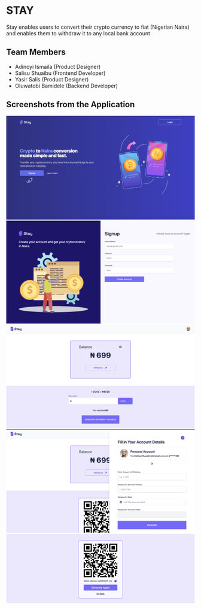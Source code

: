 # STAY

Stay enables users to convert their crypto currency to fiat (Nigerian Naira) and enables them to withdraw it to any local bank account

## Team Members

- Adinoyi Ismaila (Product Designer)
- Salisu Shuaibu (Frontend Developer)
- Yasir Salis (Product Designer)
- Oluwatobi Bamidele (Backend Developer)

## Screenshots from the Application

![Landing Page](./images/one.png)
![Sign Up Page](./images/two.png)
![Wallet Page](./images/three.png)
![Withrawal Page](./images/four.png)
![QR Code Page](./images/five.png)
